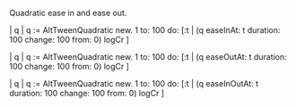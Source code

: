 Quadratic ease in and ease out.

| q |
q := AltTweenQuadratic new.
1 to: 100 do: [:t | (q easeInAt: t duration: 100 change: 100 from: 0) logCr ]

| q |
q := AltTweenQuadratic new.
1 to: 100 do: [:t | (q easeOutAt: t duration: 100 change: 100 from: 0) logCr ]

| q |
q := AltTweenQuadratic new.
1 to: 100 do: [:t | (q easeInOutAt: t duration: 100 change: 100 from: 0) logCr ]

